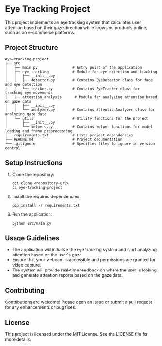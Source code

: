# Eye Tracking Project

This project implements an eye tracking system that calculates user attention based on their gaze direction while browsing products online, such as on e-commerce platforms.

## Project Structure

```
eye-tracking-project
├── src
│   ├── main.py                # Entry point of the application
│   ├── eye_tracking           # Module for eye detection and tracking
│   │   ├── __init__.py       
│   │   ├── detector.py        # Contains EyeDetector class for face and eye detection
│   │   └── tracker.py         # Contains EyeTracker class for tracking eye movements
│   ├── attention_analysis      # Module for analyzing attention based on gaze data
│   │   ├── __init__.py       
│   │   └── analyzer.py        # Contains AttentionAnalyzer class for analyzing gaze data
│   └── utils                  # Utility functions for the project
│       ├── __init__.py       
│       └── helpers.py         # Contains helper functions for model loading and frame preprocessing
├── requirements.txt           # Lists project dependencies
├── README.md                  # Project documentation
└── .gitignore                 # Specifies files to ignore in version control
```

## Setup Instructions

1. Clone the repository:
   ```
   git clone <repository-url>
   cd eye-tracking-project
   ```

2. Install the required dependencies:
   ```
   pip install -r requirements.txt
   ```

3. Run the application:
   ```
   python src/main.py
   ```

## Usage Guidelines

- The application will initialize the eye tracking system and start analyzing attention based on the user's gaze.
- Ensure that your webcam is accessible and permissions are granted for video capture.
- The system will provide real-time feedback on where the user is looking and generate attention reports based on the gaze data.

## Contributing

Contributions are welcome! Please open an issue or submit a pull request for any enhancements or bug fixes.

## License

This project is licensed under the MIT License. See the LICENSE file for more details.